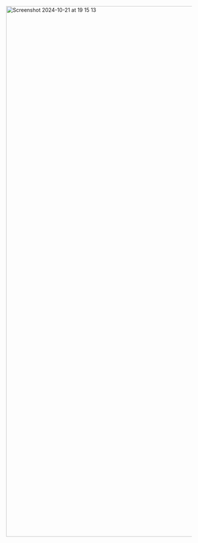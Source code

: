 <img width="1440" alt="Screenshot 2024-10-21 at 19 15 13" src="https://github.com/user-attachments/assets/961e753b-2e41-45c7-a799-5af5e6066ca5">
